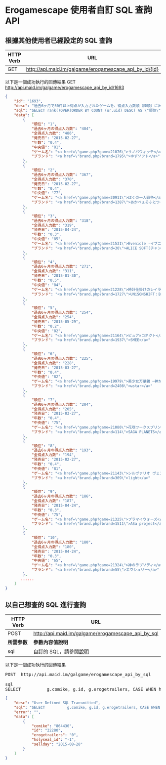 # Erogamescape 使用者自訂 SQL 查詢 API

## 根據其他使用者已經設定的 SQL 查詢
| HTTP Verb | URL |
|-|-|
| GET | http://api.maid.im/galgame/erogamescape_api_by_id/{id} |

以下是一個成功執行的回傳結果
GET   http://api.maid.im/galgame/erogamescape_api_by_id/1693

```json
{
    "id": "1693",
    "desc": "過去6ヶ月で50件以上得点が入力されたゲームを、得点入力数順（降順）に出力します。<br>\r\n※ID 1584 の6ヶ月バージョンです",
    "sql": "SELECT rank()OVER(ORDER BY COUNT (ur.uid) DESC) AS \"順位\"\r\n     , COUNT (ur.uid) AS \"過去6ヶ月の得点入力数\" \r\n     , t.count AS \"全得点入力数\"\r\n     , t.sellday AS \"発売日\"\r\n     , round( CAST( (CURRENT_DATE - t.sellday)/365.0 AS double precision )::numeric, 1 ) AS \"年数\"\r\n     , t.median AS \"中央値\"\r\n     , CHR(60)||'a href='||CHR(34)||'game.php?game='||t.game_id||CHR(34)||CHR(62) ||t.gamename ||CHR(60)||'/a'||CHR(62) AS \"ゲーム名\"\r\n     , CHR(60)||'a href='||CHR(34)||'brand.php?brand='||t.brand_id||CHR(34)||CHR(62) ||t.brandname ||CHR(60)||'/a'||CHR(62) AS \"ブランド\"\r\nFROM userreview as ur , toukei_temp_table as t\r\nWHERE ur.game = t.game_id\r\n  AND ur.play_tourokubi &gt; CURRENT_DATE - interval '6 months' /* 6ヶ月以内に採点した */\r\n  AND ur.play\r\n  AND t.model = 'PC' \r\n  AND t.erogame\r\n  AND t.count &gt;= 50\r\n  AND t.coterie IS NULL\r\n  AND ur.tokuten IS NOT NULL\r\nGROUP BY  t.game_id, t.gamename, t.sellday, t.median, t.count , t.brandname, t.brand_id\r\nHAVING COUNT(ur.uid) &gt;= 50",
    "data": [
        {
            "順位": "1",
            "過去6ヶ月の得点入力数": "484",
            "全得点入力数": "486",
            "発売日": "2015-02-27",
            "年数": "0.4",
            "中央値": "81",
            "ゲーム名": "<a href=\"game.php?game=21076\">サノバウィッチ</a>",
            "ブランド": "<a href=\"brand.php?brand=1795\">ゆずソフト</a>"
        },
        {
            "順位": "2",
            "過去6ヶ月の得点入力数": "367",
            "全得点入力数": "370",
            "発売日": "2015-02-27",
            "年数": "0.4",
            "中央値": "77",
            "ゲーム名": "<a href=\"game.php?game=20911\">ぼくの一人戦争</a>",
            "ブランド": "<a href=\"brand.php?brand=1387\">あかべぇそふとつぅ</a>"
        },
        {
            "順位": "3",
            "過去6ヶ月の得点入力数": "318",
            "全得点入力数": "319",
            "発売日": "2015-04-24",
            "年数": "0.3",
            "中央値": "85",
            "ゲーム名": "<a href=\"game.php?game=21531\">Evenicle -イブニクル-</a>",
            "ブランド": "<a href=\"brand.php?brand=30\">ALICE SOFT(チャンピオンソフト)</a>"
        },
        {
            "順位": "4",
            "過去6ヶ月の得点入力数": "271",
            "全得点入力数": "311",
            "発売日": "2015-01-30",
            "年数": "0.5",
            "中央値": "84",
            "ゲーム名": "<a href=\"game.php?game=21228\">時計仕掛けのレイライン －朝霧に散る花－</a>",
            "ブランド": "<a href=\"brand.php?brand=1727\">UNiSONSHIFT：Blossom</a>"
        },
        {
            "順位": "5",
            "過去6ヶ月の得点入力数": "254",
            "全得点入力数": "254",
            "発売日": "2015-05-29",
            "年数": "0.2",
            "中央値": "82",
            "ゲーム名": "<a href=\"game.php?game=21164\">ピュア×コネクト</a>",
            "ブランド": "<a href=\"brand.php?brand=1937\">SMEE</a>"
        },
        {
            "順位": "6",
            "過去6ヶ月の得点入力数": "225",
            "全得点入力数": "228",
            "発売日": "2015-03-27",
            "年数": "0.4",
            "中央値": "82",
            "ゲーム名": "<a href=\"game.php?game=19979\">美少女万華鏡 ─神が造りたもうた少女たち─</a>",
            "ブランド": "<a href=\"brand.php?brand=2408\">ωstar</a>"
        },
        {
            "順位": "7",
            "過去6ヶ月の得点入力数": "204",
            "全得点入力数": "205",
            "発売日": "2015-03-27",
            "年数": "0.4",
            "中央値": "75",
            "ゲーム名": "<a href=\"game.php?game=21080\">花咲ワークスプリング!</a>",
            "ブランド": "<a href=\"brand.php?brand=114\">SAGA PLANETS</a>"
        },
        {
            "順位": "8",
            "過去6ヶ月の得点入力数": "193",
            "全得点入力数": "194",
            "発売日": "2015-02-27",
            "年数": "0.4",
            "中央値": "81",
            "ゲーム名": "<a href=\"game.php?game=21143\">シルヴァリオ ヴェンデッタ</a>",
            "ブランド": "<a href=\"brand.php?brand=309\">light</a>"
        },
        {
            "順位": "9",
            "過去6ヶ月の得点入力数": "186",
            "全得点入力数": "187",
            "発売日": "2015-04-24",
            "年数": "0.3",
            "中央値": "75",
            "ゲーム名": "<a href=\"game.php?game=21325\">プラマイウォーズ</a>",
            "ブランド": "<a href=\"brand.php?brand=1511\">ASa project</a>"
        },
        {
            "順位": "10",
            "過去6ヶ月の得点入力数": "180",
            "全得点入力数": "180",
            "発売日": "2015-04-24",
            "年数": "0.3",
            "中央値": "65",
            "ゲーム名": "<a href=\"game.php?game=21324\">神のラプソディ</a>",
            "ブランド": "<a href=\"brand.php?brand=55\">エウシュリー</a>"
        },
       ......
    ]
}
```



## 以自己想查的 SQL 進行查詢
| HTTP Verb | URL |
|-|-|
| POST| http://api.maid.im/galgame/erogamescape_api_by_sql |
| **所需參數** | **參數內容值說明** |
| sql | 自訂的 SQL，請參閱[說明](http://erogamescape.dyndns.org/~ap2/ero/toukei_kaiseki/sql_for_erogamer_index.php) |

以下是一個成功執行的回傳結果
<pre>
POST  http://api.maid.im/galgame/erogamescape_api_by_sql

sql
SELECT          g.comike, g.id, g.erogetrailers, CASE WHEN h.holyseal_id IS NULL THEN -1 ELSE h.holyseal_id END AS holyseal_id,g.comike, g.id,          CASE WHEN g.erogetrailers IS NULL THEN -1 ELSE g.erogetrailers END AS erogetrailers,          CASE WHEN h.holyseal_id IS NULL THEN -1 ELSE h.holyseal_id END AS holyseal_id,         CASE WHEN g.sellday = '2030-01-01' THEN '1970-01-01' ELSE g.sellday END AS sellday       FROM gamelist g        LEFT JOIN holyseal h ON h.game = g.id        WHERE g.comike IN ('866226', '864430')</pre>

```json
{
    "desc": "User Defined SQL Transmitted",
    "sql": "SELECT          g.comike, g.id, g.erogetrailers, CASE WHEN h.holyseal_id IS NULL THEN -1 ELSE h.holyseal_id END AS holyseal_id,g.comike, g.id,          CASE WHEN g.erogetrailers IS NULL THEN -1 ELSE g.erogetrailers END AS erogetrailers,          CASE WHEN h.holyseal_id IS NULL THEN -1 ELSE h.holyseal_id END AS holyseal_id,         CASE WHEN g.sellday = '2030-01-01' THEN '1970-01-01' ELSE g.sellday END AS sellday       FROM gamelist g        LEFT JOIN holyseal h ON h.game = g.id        WHERE g.comike IN ('866226', '864430')",
    "error": "",
    "data": [
        {
            "comike": "864430",
            "id": "22280",
            "erogetrailers": "0",
            "holyseal_id": "-1",
            "sellday": "2015-08-28"
        }
    ]
}
```